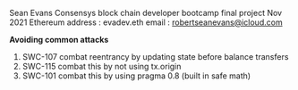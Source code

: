 Sean Evans Consensys block chain developer bootcamp final project
Nov 2021
Ethereum address : evadev.eth
email : robertseanevans@icloud.com

**Avoiding common attacks**

1. SWC-107 combat reentrancy by updating state before balance transfers
2. SWC-115 combat this by not using tx.origin
3. SWC-101 combat this by using pragma 0.8 (built in safe math)
